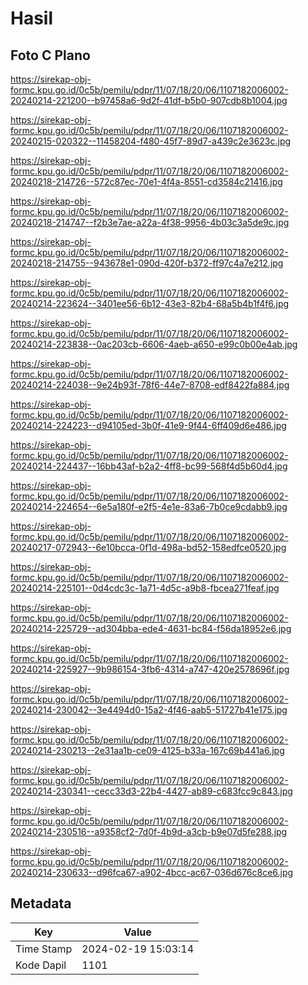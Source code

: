 # Hasil

## Foto C Plano

https://sirekap-obj-formc.kpu.go.id/0c5b/pemilu/pdpr/11/07/18/20/06/1107182006002-20240214-221200--b97458a6-9d2f-41df-b5b0-907cdb8b1004.jpg

https://sirekap-obj-formc.kpu.go.id/0c5b/pemilu/pdpr/11/07/18/20/06/1107182006002-20240215-020322--11458204-f480-45f7-89d7-a439c2e3623c.jpg

https://sirekap-obj-formc.kpu.go.id/0c5b/pemilu/pdpr/11/07/18/20/06/1107182006002-20240218-214726--572c87ec-70e1-4f4a-8551-cd3584c21416.jpg

https://sirekap-obj-formc.kpu.go.id/0c5b/pemilu/pdpr/11/07/18/20/06/1107182006002-20240218-214747--f2b3e7ae-a22a-4f38-9956-4b03c3a5de9c.jpg

https://sirekap-obj-formc.kpu.go.id/0c5b/pemilu/pdpr/11/07/18/20/06/1107182006002-20240218-214755--943678e1-090d-420f-b372-ff97c4a7e212.jpg

https://sirekap-obj-formc.kpu.go.id/0c5b/pemilu/pdpr/11/07/18/20/06/1107182006002-20240214-223624--3401ee56-6b12-43e3-82b4-68a5b4b1f4f6.jpg

https://sirekap-obj-formc.kpu.go.id/0c5b/pemilu/pdpr/11/07/18/20/06/1107182006002-20240214-223838--0ac203cb-6606-4aeb-a650-e99c0b00e4ab.jpg

https://sirekap-obj-formc.kpu.go.id/0c5b/pemilu/pdpr/11/07/18/20/06/1107182006002-20240214-224038--9e24b93f-78f6-44e7-8708-edf8422fa884.jpg

https://sirekap-obj-formc.kpu.go.id/0c5b/pemilu/pdpr/11/07/18/20/06/1107182006002-20240214-224223--d94105ed-3b0f-41e9-9f44-6ff409d6e486.jpg

https://sirekap-obj-formc.kpu.go.id/0c5b/pemilu/pdpr/11/07/18/20/06/1107182006002-20240214-224437--16bb43af-b2a2-4ff8-bc99-568f4d5b60d4.jpg

https://sirekap-obj-formc.kpu.go.id/0c5b/pemilu/pdpr/11/07/18/20/06/1107182006002-20240214-224654--6e5a180f-e2f5-4e1e-83a6-7b0ce9cdabb9.jpg

https://sirekap-obj-formc.kpu.go.id/0c5b/pemilu/pdpr/11/07/18/20/06/1107182006002-20240217-072943--6e10bcca-0f1d-498a-bd52-158edfce0520.jpg

https://sirekap-obj-formc.kpu.go.id/0c5b/pemilu/pdpr/11/07/18/20/06/1107182006002-20240214-225101--0d4cdc3c-1a71-4d5c-a9b8-fbcea271feaf.jpg

https://sirekap-obj-formc.kpu.go.id/0c5b/pemilu/pdpr/11/07/18/20/06/1107182006002-20240214-225729--ad304bba-ede4-4631-bc84-f56da18952e6.jpg

https://sirekap-obj-formc.kpu.go.id/0c5b/pemilu/pdpr/11/07/18/20/06/1107182006002-20240214-225927--9b986154-3fb6-4314-a747-420e2578696f.jpg

https://sirekap-obj-formc.kpu.go.id/0c5b/pemilu/pdpr/11/07/18/20/06/1107182006002-20240214-230042--3e4494d0-15a2-4f46-aab5-51727b41e175.jpg

https://sirekap-obj-formc.kpu.go.id/0c5b/pemilu/pdpr/11/07/18/20/06/1107182006002-20240214-230213--2e31aa1b-ce09-4125-b33a-167c69b441a6.jpg

https://sirekap-obj-formc.kpu.go.id/0c5b/pemilu/pdpr/11/07/18/20/06/1107182006002-20240214-230341--cecc33d3-22b4-4427-ab89-c683fcc9c843.jpg

https://sirekap-obj-formc.kpu.go.id/0c5b/pemilu/pdpr/11/07/18/20/06/1107182006002-20240214-230516--a9358cf2-7d0f-4b9d-a3cb-b9e07d5fe288.jpg

https://sirekap-obj-formc.kpu.go.id/0c5b/pemilu/pdpr/11/07/18/20/06/1107182006002-20240214-230633--d96fca67-a902-4bcc-ac67-036d676c8ce6.jpg


## Metadata

| Key        | Value               |
| ---------- | ------------------- |
| Time Stamp | 2024-02-19 15:03:14 |
| Kode Dapil | 1101                |



